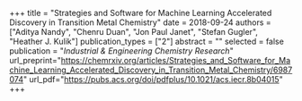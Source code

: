 +++
title = "Strategies and Software for Machine Learning Accelerated Discovery in Transition Metal Chemistry"
date = 2018-09-24
authors = ["Aditya Nandy", "Chenru Duan", "Jon Paul Janet", "Stefan Gugler", "Heather J. Kulik"]
publication_types = ["2"]
abstract = ""
selected = false
publication = "*Industrial & Engineering Chemistry Research*"
url_preprint="https://chemrxiv.org/articles/Strategies_and_Software_for_Machine_Learning_Accelerated_Discovery_in_Transition_Metal_Chemistry/6987074"
url_pdf="https://pubs.acs.org/doi/pdfplus/10.1021/acs.iecr.8b04015"
+++

